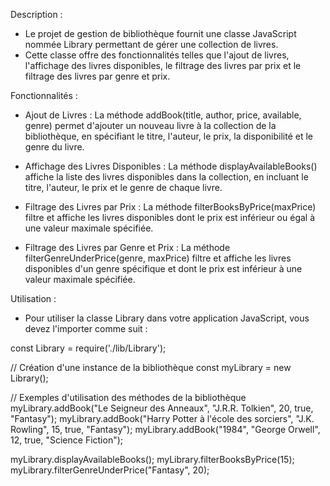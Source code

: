 Description :
- Le projet de gestion de bibliothèque fournit une classe JavaScript nommée Library permettant de gérer une collection de livres.
- Cette classe offre des fonctionnalités telles que l'ajout de livres, l'affichage des livres disponibles, le filtrage des livres par prix et le filtrage des livres par genre et prix.


Fonctionnalités :
- Ajout de Livres : La méthode addBook(title, author, price, available, genre) permet d'ajouter un nouveau livre à la collection de la bibliothèque, en spécifiant le titre, l'auteur, le prix, la disponibilité et le genre du livre.

- Affichage des Livres Disponibles : La méthode displayAvailableBooks() affiche la liste des livres disponibles dans la collection, en incluant le titre, l'auteur, le prix et le genre de chaque livre.

- Filtrage des Livres par Prix : La méthode filterBooksByPrice(maxPrice) filtre et affiche les livres disponibles dont le prix est inférieur ou égal à une valeur maximale spécifiée.

- Filtrage des Livres par Genre et Prix : La méthode filterGenreUnderPrice(genre, maxPrice) filtre et affiche les livres disponibles d'un genre spécifique et dont le prix est inférieur à une valeur maximale spécifiée.
  

Utilisation :
- Pour utiliser la classe Library dans votre application JavaScript, vous devez l'importer comme suit :


const Library = require('./lib/Library');

// Création d'une instance de la bibliothèque
const myLibrary = new Library();

// Exemples d'utilisation des méthodes de la bibliothèque
myLibrary.addBook("Le Seigneur des Anneaux", "J.R.R. Tolkien", 20, true, "Fantasy");
myLibrary.addBook("Harry Potter à l'école des sorciers", "J.K. Rowling", 15, true, "Fantasy");
myLibrary.addBook("1984", "George Orwell", 12, true, "Science Fiction");

myLibrary.displayAvailableBooks();
myLibrary.filterBooksByPrice(15);
myLibrary.filterGenreUnderPrice("Fantasy", 20);
